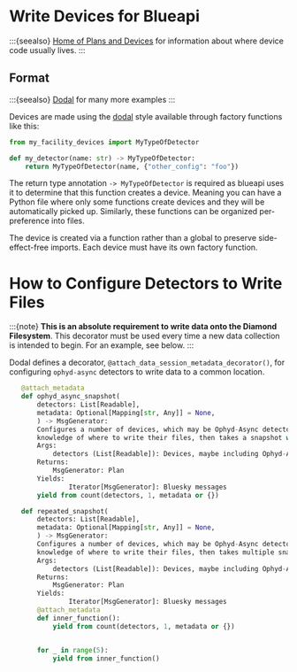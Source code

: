 # Write Devices for Blueapi

:::{seealso}
[Home of Plans and Devices](../explanations/extension-code.md) for information about where device code usually lives.
:::


## Format

:::{seealso}
[Dodal](https://github.com/DiamondLightSource/dodal) for many more examples
:::

Devices are made using the [dodal](https://github.com/DiamondLightSource/dodal) style available through factory functions like this:

```python 
from my_facility_devices import MyTypeOfDetector

def my_detector(name: str) -> MyTypeOfDetector:
    return MyTypeOfDetector(name, {"other_config": "foo"})
```

The return type annotation `-> MyTypeOfDetector` is required as blueapi uses it to determine that this function creates a device. Meaning you can have a Python file where only some functions create devices and they will be automatically picked up. Similarly, these functions can be organized per-preference into files. 

The device is created via a function rather than a global to preserve side-effect-free imports. Each device must have its own factory function.

# How to Configure Detectors to Write Files

:::{note}
**This is an absolute requirement to write data onto the Diamond Filesystem**. This decorator must be used every time a new data collection is intended to begin. For an example, see below.
:::

Dodal defines a decorator, `@attach_data_session_metadata_decorator()`, for configuring `ophyd-async` detectors to write data to a common location. 

```python
   @attach_metadata
   def ophyd_async_snapshot(
       detectors: List[Readable],
       metadata: Optional[Mapping[str, Any]] = None,
       ) -> MsgGenerator:
       Configures a number of devices, which may be Ophyd-Async detectors and require
       knowledge of where to write their files, then takes a snapshot with them.
       Args:
           detectors (List[Readable]): Devices, maybe including Ophyd-Async detectors.
       Returns:
           MsgGenerator: Plan
       Yields:
               Iterator[MsgGenerator]: Bluesky messages
       yield from count(detectors, 1, metadata or {})

   def repeated_snapshot(
       detectors: List[Readable],
       metadata: Optional[Mapping[str, Any]] = None,
       ) -> MsgGenerator:
       Configures a number of devices, which may be Ophyd-Async detectors and require
       knowledge of where to write their files, then takes multiple snapshot with them.
       Args:
           detectors (List[Readable]): Devices, maybe including Ophyd-Async detectors.
       Returns:
           MsgGenerator: Plan
       Yields:
               Iterator[MsgGenerator]: Bluesky messages
       @attach_metadata
       def inner_function():
           yield from count(detectors, 1, metadata or {})


       for _ in range(5):
           yield from inner_function()
```
